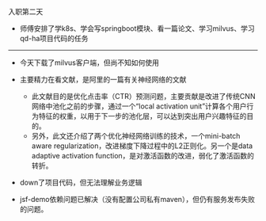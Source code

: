 入职第二天
- 师傅安排了学k8s、学会写springboot模块、看一篇论文、学习milvus、学习qd-ha项目代码的任务
---
- 今天下载了milvus客户端，但尚不知如何使用
- 主要精力在看文献，是阿里的一篇有关神经网络的文献
  - 此文献目的是优化点击率（CTR）预测问题，主要贡献是改进了传统CNN网络中池化之前的步骤，通过一个“local activation unit”计算各个用户行为特征的权重，以用于下一步的池化层，可以达到突出用户兴趣特征的目的。
  - 另外，此文还介绍了两个优化神经网络训练的技术，一个mini-batch aware regularization，改进梯度下降过程中的L2正则化。另一个是data adaptive activation function，是对激活函数的改进，弱化了激活函数的转折。

- down了项目代码，但无法理解业务逻辑
- jsf-demo依赖问题已解决（没有配置公司私有maven），但仍有服务发布失败的问题。